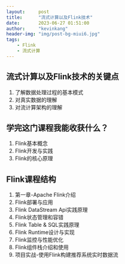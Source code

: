 ```yaml
---
layout:     post
title:      "流式计算以及Flink技术"
date:       2023-06-27 01:51:00
author:     "kevinkang"
header-img: "img/post-bg-miui6.jpg"
tags:
    - Flink
    - 流式计算
---
```


## 流式计算以及Flink技术的关键点
1. 了解数据处理过程的基本模式
2. 对真实数据的理解
3. 对流计算架构的理解

## 学完这门课程我能收获什么？
1. Flink基本概念
2. Flink开发与实践
3. Flink的核心原理

## Flink课程结构
1. 第一章-Apache Flink介绍
2. Flink部署与应用
3. Flink DataStream Api实践原理
4. Flink状态管理和容错
5. Flink Table & SQL实践原理
6. Flink Runtime设计与实现
7. Flink监控与性能优化
8. Flink组件栈介绍和使用
9. 项目实战-使用Flink构建推荐系统实时数据流


